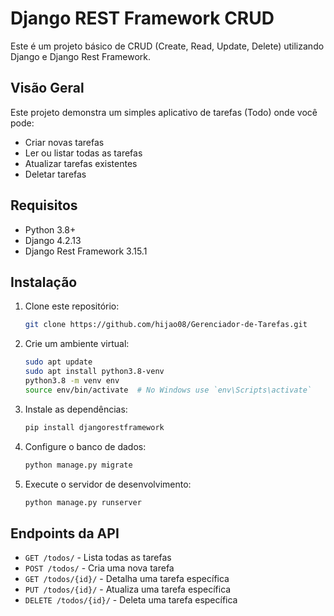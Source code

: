 # Django REST Framework CRUD

Este é um projeto básico de CRUD (Create, Read, Update, Delete) utilizando Django e Django Rest Framework.

## Visão Geral

Este projeto demonstra um simples aplicativo de tarefas (Todo) onde você pode:
- Criar novas tarefas
- Ler ou listar todas as tarefas
- Atualizar tarefas existentes
- Deletar tarefas

## Requisitos

- Python 3.8+
- Django 4.2.13
- Django Rest Framework 3.15.1

## Instalação

1. Clone este repositório:

    ```bash
    git clone https://github.com/hijao08/Gerenciador-de-Tarefas.git
    ```

2. Crie um ambiente virtual:
   
     ```bash
    sudo apt update
    sudo apt install python3.8-venv
    python3.8 -m venv env
    source env/bin/activate  # No Windows use `env\Scripts\activate`
    ```

4. Instale as dependências:

    ```bash
    pip install djangorestframework
    ```

5. Configure o banco de dados:

    ```bash
    python manage.py migrate
    ```

6. Execute o servidor de desenvolvimento:

    ```bash
    python manage.py runserver
    ```

## Endpoints da API

- `GET /todos/` - Lista todas as tarefas
- `POST /todos/` - Cria uma nova tarefa
- `GET /todos/{id}/` - Detalha uma tarefa específica
- `PUT /todos/{id}/` - Atualiza uma tarefa específica
- `DELETE /todos/{id}/` - Deleta uma tarefa específica

